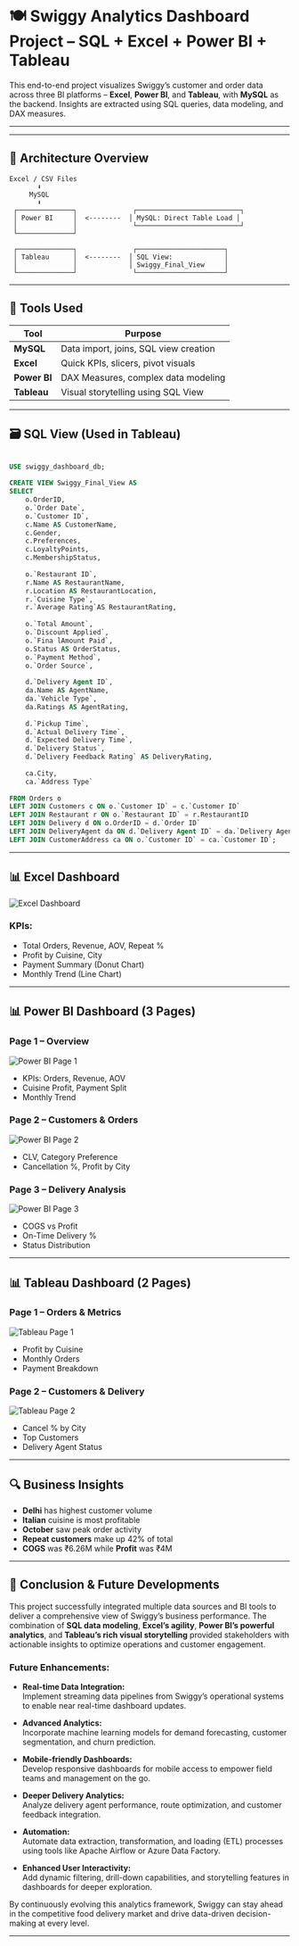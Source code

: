 # 🍽️ Swiggy Analytics Dashboard Project – SQL + Excel + Power BI + Tableau

This end-to-end project visualizes Swiggy’s customer and order data across three BI platforms – **Excel**, **Power BI**, and **Tableau**, with **MySQL** as the backend. Insights are extracted using SQL queries, data modeling, and DAX measures.

---

---


## 🧱 Architecture Overview

```plaintext
Excel / CSV Files
       ⬇
     MySQL
       ⬇
 ┌──────────────┐              ┌──────────────────────────┐
 │ Power BI     │  <--------  │ MySQL: Direct Table Load │
 │              │              └──────────────────────────┘
 └──────────────┘

 ┌──────────────┐              ┌──────────────────────┐
 │ Tableau      │  <--------  │ SQL View:             │
 │              │             │ Swiggy_Final_View     │
 └──────────────┘              └──────────────────────┘
````

---

## 🧰 Tools Used

| Tool         | Purpose                               |
| ------------ | ------------------------------------- |
| **MySQL**    | Data import, joins, SQL view creation |
| **Excel**    | Quick KPIs, slicers, pivot visuals    |
| **Power BI** | DAX Measures, complex data modeling   |
| **Tableau**  | Visual storytelling using SQL View    |

---

## 🗃️ SQL View (Used in Tableau)

```sql

USE swiggy_dashboard_db;

CREATE VIEW Swiggy_Final_View AS
SELECT 
    o.OrderID,
    o.`Order Date`,
    o.`Customer ID`,
    c.Name AS CustomerName,
    c.Gender,
    c.Preferences,
    c.LoyaltyPoints,
    c.MembershipStatus,
    
    o.`Restaurant ID`,
    r.Name AS RestaurantName,
    r.Location AS RestaurantLocation,
    r.`Cuisine Type`,
    r.`Average Rating`AS RestaurantRating,
    
    o.`Total Amount`,
    o.`Discount Applied`,
    o.`Fina lAmount Paid`,
    o.Status AS OrderStatus,
    o.`Payment Method`,
    o.`Order Source`,
    
    d.`Delivery Agent ID`,
    da.Name AS AgentName,
    da.`Vehicle Type`,
    da.Ratings AS AgentRating,
    
    d.`Pickup Time`,
    d.`Actual Delivery Time`,
    d.`Expected Delivery Time`,
    d.`Delivery Status`,
    d.`Delivery Feedback Rating` AS DeliveryRating,
    
    ca.City,
    ca.`Address Type`
    
FROM Orders o
LEFT JOIN Customers c ON o.`Customer ID` = c.`Customer ID`
LEFT JOIN Restaurant r ON o.`Restaurant ID` = r.RestaurantID
LEFT JOIN Delivery d ON o.OrderID = d.`Order ID`
LEFT JOIN DeliveryAgent da ON d.`Delivery Agent ID` = da.`Delivery AgentID`
LEFT JOIN CustomerAddress ca ON o.`Customer ID` = ca.`Customer ID`;

```

---

## 📊 Excel Dashboard

![Excel Dashboard](https://github.com/Rajkumar-dataanalyst/Swiggy_Analysis-Project/blob/main/excel_dashboard.png?raw=true)

### KPIs:

* Total Orders, Revenue, AOV, Repeat %
* Profit by Cuisine, City
* Payment Summary (Donut Chart)
* Monthly Trend (Line Chart)

---

## 📊 Power BI Dashboard (3 Pages)

### Page 1 – Overview

![Power BI Page 1](https://github.com/Rajkumar-dataanalyst/Swiggy_Analysis-Project/blob/main/powerbi_dashboard_page1.png?raw=true)

* KPIs: Orders, Revenue, AOV
* Cuisine Profit, Payment Split
* Monthly Trend

### Page 2 – Customers & Orders

![Power BI Page 2](https://github.com/Rajkumar-dataanalyst/Swiggy_Analysis-Project/blob/main/powerbi_dashboard_page2.png?raw=true)

* CLV, Category Preference
* Cancellation %, Profit by City

### Page 3 – Delivery Analysis

![Power BI Page 3](https://github.com/Rajkumar-dataanalyst/Swiggy_Analysis-Project/blob/main/powerbi_dashboard_page3.png?raw=true)

* COGS vs Profit
* On-Time Delivery %
* Status Distribution

---

## 📊 Tableau Dashboard (2 Pages)

### Page 1 – Orders & Metrics

![Tableau Page 1](screenshots/tableau_dashboard_page1.png)

* Profit by Cuisine
* Monthly Orders
* Payment Breakdown

### Page 2 – Customers & Delivery

![Tableau Page 2](screenshots/tableau_dashboard_page2.png)

* Cancel % by City
* Top Customers
* Delivery Agent Status

---

## 🔍 Business Insights

* **Delhi** has highest customer volume
* **Italian** cuisine is most profitable
* **October** saw peak order activity
* **Repeat customers** make up 42% of total
* **COGS** was ₹6.26M while **Profit** was ₹4M

---

## 🚀 Conclusion & Future Developments

This project successfully integrated multiple data sources and BI tools to deliver a comprehensive view of Swiggy’s business performance. The combination of **SQL data modeling**, **Excel’s agility**, **Power BI’s powerful analytics**, and **Tableau’s rich visual storytelling** provided stakeholders with actionable insights to optimize operations and customer engagement.

### Future Enhancements:

- **Real-time Data Integration:**  
  Implement streaming data pipelines from Swiggy’s operational systems to enable near real-time dashboard updates.

- **Advanced Analytics:**  
  Incorporate machine learning models for demand forecasting, customer segmentation, and churn prediction.

- **Mobile-friendly Dashboards:**  
  Develop responsive dashboards for mobile access to empower field teams and management on the go.

- **Deeper Delivery Analytics:**  
  Analyze delivery agent performance, route optimization, and customer feedback integration.

- **Automation:**  
  Automate data extraction, transformation, and loading (ETL) processes using tools like Apache Airflow or Azure Data Factory.

- **Enhanced User Interactivity:**  
  Add dynamic filtering, drill-down capabilities, and storytelling features in dashboards for deeper exploration.

By continuously evolving this analytics framework, Swiggy can stay ahead in the competitive food delivery market and drive data-driven decision-making at every level.

---







